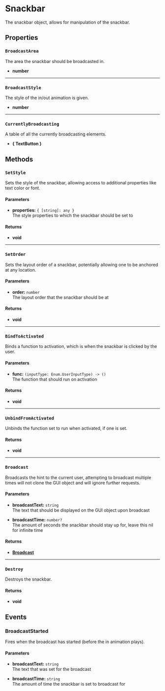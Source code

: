 # Snackbar

The snackbar object, allows for manipulation of the snackbar.

## Properties

### `BroadcastArea`

The area the snackbar should be broadcasted in.

* **number**

---

### `BroadcastStyle`

The style of the in/out animation is given.

* **number**

---

### `CurrentlyBroadcasting`

A table of all the currently broadcasting elements.

* **{ TextButton }**

## Methods

### `SetStyle`

Sets the style of the snackbar, allowing access to additional properties like text color or font.

#### Parameters

* **properties:** `{ [string]: any }`\
The style properties to which the snackbar should be set to

#### Returns

* **void**

---

### `SetOrder`

Sets the layout order of a snackbar, potentially allowing one to be anchored at any location.

#### Parameters

* **order:** `number`\
The layout order that the snackbar should be at

#### Returns

* **void**

---

### `BindToActivated`

Binds a function to activation, which is when the snackbar is clicked by the user.

#### Parameters

* **func:** `(inputType: Enum.UserInputType) -> ()`\
The function that should run on activation

#### Returns

* **void**

---

### `UnbindFromActivated`

Unbinds the function set to run when activated, if one is set.

#### Returns

* **void**

---

### `Broadcast`

Broadcasts the hint to the current user, attempting to broadcast multiple times will not clone the GUI object and will ignore further requests.

#### Parameters

* **broadcastText:** `string`\
The text that should be displayed on the GUI object upon broadcast

* **broadcastTime:** `number?`\
The amount of seconds the snackbar should stay up for, leave this nil for infinite time

#### Returns

* [**Broadcast**](/api/broadcast)

---

### `Destroy`

Destroys the snackbar.

#### Returns

* **void**

## Events

### BroadcastStarted

Fires when the broadcast has started (before the in animation plays).

#### Parameters

* **broadcastText:** `string`\
The text that was set for the broadcast

* **broadcastTime:** `string`\
The amount of time the snackbar is set to broadcast for